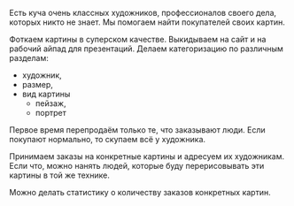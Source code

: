 Есть куча очень классных художников, профессионалов своего дела, которых никто не знает.
Мы помогаем найти покупателей своих картин.

Фоткаем картины в суперском качестве.
Выкидываем на сайт и на рабочий айпад для презентаций.
Делаем категоризацию по различным разделам:

- художник,
- размер,
- вид картины
  - пейзаж,
  - портрет

Первое время перепродаём только те, что заказывают люди.
Если покупают нормально, то скупаем всё у художника.

Принимаем заказы на конкретные картины и адресуем их художникам.
Если что, можно нанять людей, которые буду перерисовывать эти картины в той же технике.

Можно делать статистику о количеству заказов конкретных картин.